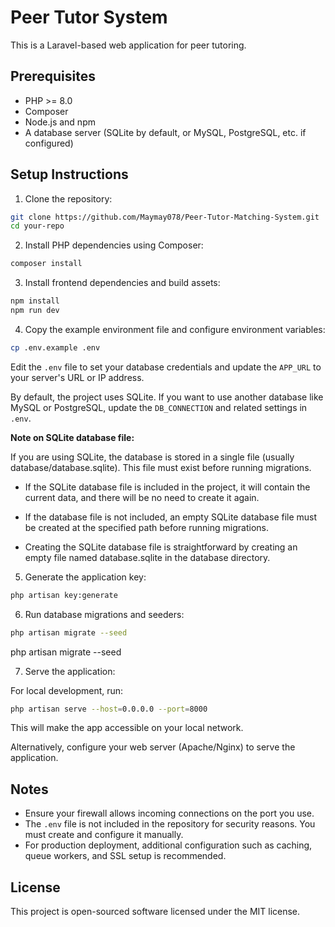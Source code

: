 # Peer Tutor System

This is a Laravel-based web application for peer tutoring.

## Prerequisites

- PHP >= 8.0
- Composer
- Node.js and npm
- A database server (SQLite by default, or MySQL, PostgreSQL, etc. if configured)

## Setup Instructions

1. Clone the repository:

```bash
git clone https://github.com/Maymay078/Peer-Tutor-Matching-System.git
cd your-repo
```

2. Install PHP dependencies using Composer:

```bash
composer install
```

3. Install frontend dependencies and build assets:

```bash
npm install
npm run dev
```

4. Copy the example environment file and configure environment variables:

```bash
cp .env.example .env
```

Edit the `.env` file to set your database credentials and update the `APP_URL` to your server's URL or IP address.

By default, the project uses SQLite. If you want to use another database like MySQL or PostgreSQL, update the `DB_CONNECTION` and related settings in `.env`.

**Note on SQLite database file:**

If you are using SQLite, the database is stored in a single file (usually database/database.sqlite). This file must exist before running migrations.

- If the SQLite database file is included in the project, it will contain the current data, and there will be no need to create it again.

- If the database file is not included, an empty SQLite database file must be created at the specified path before running migrations.

- Creating the SQLite database file is straightforward by creating an empty file named database.sqlite in the database directory.

5. Generate the application key:

```bash
php artisan key:generate
```

6. Run database migrations and seeders:

```bash
php artisan migrate --seed
```
php artisan migrate --seed

7. Serve the application:

For local development, run:

```bash
php artisan serve --host=0.0.0.0 --port=8000
```

This will make the app accessible on your local network.

Alternatively, configure your web server (Apache/Nginx) to serve the application.

## Notes

- Ensure your firewall allows incoming connections on the port you use.
- The `.env` file is not included in the repository for security reasons. You must create and configure it manually.
- For production deployment, additional configuration such as caching, queue workers, and SSL setup is recommended.


## License

This project is open-sourced software licensed under the MIT license.

